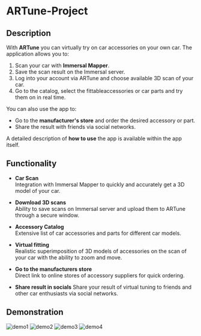# ARTune-Project

## Description

With **ARTune** you can virtually try on car accessories on your own car. The application allows you to:
1. Scan your car with **Immersal Mapper**.
2. Save the scan result on the Immersal server.
3. Log into your account via ARTune and choose available 3D scan of your car.
4. Go to the catalog, select the fittableaccessories or car parts and try them on in real time.

You can also use the app to:
- Go to the **manufacturer's store** and order the desired accessory or part.
- Share the result with friends via social networks.

A detailed description of **how to use** the app is available within the app itself.

## Functionality

- **Car Scan**  
  Integration with Immersal Mapper to quickly and accurately get a 3D model of your car.

- **Download 3D scans**  
  Ability to save scans on Immersal server and upload them to ARTune through a secure window.

- **Accessory Catalog**  
  Extensive list of car accessories and parts for different car models.

- **Virtual fitting**  
  Realistic superimposition of 3D models of accessories on the scan of your car with the ability to zoom and move.

- **Go to the manufacturers store**  
  Direct link to online stores of accessory suppliers for quick ordering.

- **Share result in socials**
  Share your result of virtual tuning to friends and other car enthusiasts via social networks.

## Demonstration
![demo1](demo1.gif)
![demo2](demo2.gif)
![demo3](demo3.gif)
![demo4](demo4.gif)
